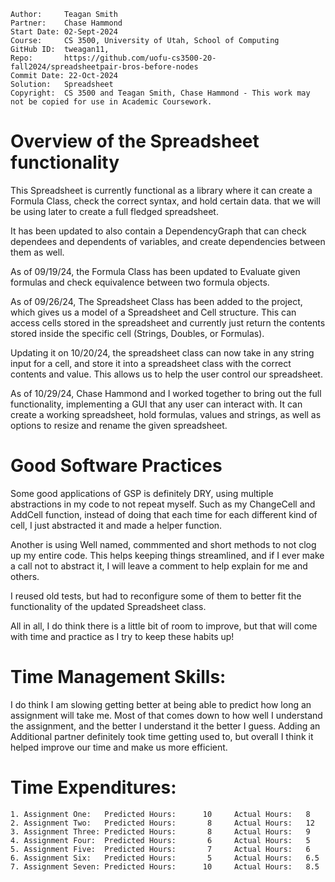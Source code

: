 ```
Author:     Teagan Smith
Partner:    Chase Hammond
Start Date: 02-Sept-2024
Course:     CS 3500, University of Utah, School of Computing
GitHub ID:  tweagan11, 
Repo:       https://github.com/uofu-cs3500-20-fall2024/spreadsheetpair-bros-before-nodes
Commit Date: 22-Oct-2024
Solution:   Spreadsheet
Copyright:  CS 3500 and Teagan Smith, Chase Hammond - This work may not be copied for use in Academic Coursework.
```

# Overview of the Spreadsheet functionality

This Spreadsheet is currently functional as a library where it can create a Formula Class, check the correct syntax, and hold certain data.
that we will be using later to create a full fledged spreadsheet. 

It has been updated to also contain a DependencyGraph that can check dependees and dependents of variables, and create dependencies between them as well.

As of 09/19/24, the Formula Class has been updated to Evaluate given formulas and check equivalence between two formula objects.

As of 09/26/24, The Spreadsheet Class has been added to the project, which gives us a model of a Spreadsheet and Cell structure.
This can access cells stored in the spreadsheet and currently just return the contents stored inside the specific cell (Strings, Doubles, or Formulas).

Updating it on 10/20/24, the spreadsheet class can now take in any string input for a cell, and store it into a spreadsheet class with the correct contents and value.
This allows us to help the user control our spreadsheet.

As of 10/29/24, Chase Hammond and I worked together to bring out the full functionality, implementing a GUI that any user can interact with. It can create a working spreadsheet,
hold formulas, values and strings, as well as options to resize and rename the given spreadsheet.

# Good Software Practices

Some good applications of GSP is definitely DRY, using multiple abstractions in my code to not repeat myself. Such as my ChangeCell and AddCell function,
instead of doing that each time for each different kind of cell, I just abstracted it and made a helper function.

Another is using Well named, commmented and short methods to not clog up my entire code. This helps keeping things streamlined, and if I ever make
a call not to abstract it, I will leave a comment to help explain for me and others.

I reused old tests, but had to reconfigure some of them to better fit the functionality of the updated Spreadsheet class.

All in all, I do think there is a little bit of room to improve, but that will come with time and practice as I try to keep these habits up!

# Time Management Skills:

I do think I am slowing getting better at being able to predict how long an assignment will take me. Most of that comes down to how well I understand
the assignment, and the better I understand it the better I guess. Adding an Additional partner definitely took time getting used to, but overall I think it helped
improve our time and make us more efficient.

# Time Expenditures:

    1. Assignment One:   Predicted Hours:      10     Actual Hours:   8
    2. Assignment Two:   Predicted Hours:       8     Actual Hours:   12
    3. Assignment Three: Predicted Hours:       8     Actual Hours:   9
    4. Assignment Four:  Predicted Hours:       6     Actual Hours:   5
    5. Assignment Five:  Predicted Hours:       7     Actual Hours:   6
    6. Assignment Six:   Predicted Hours:       5     Actual Hours:   6.5
    7. Assignment Seven: Predicted Hours:      10     Actual Hours:   8.5